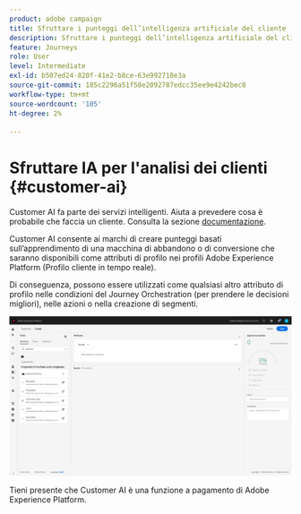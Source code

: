 ```yaml
---
product: adobe campaign
title: Sfruttare i punteggi dell’intelligenza artificiale del cliente
description: Sfruttare i punteggi dell’intelligenza artificiale del cliente
feature: Journeys
role: User
level: Intermediate
exl-id: b507ed24-820f-41e2-b8ce-63e992710e3a
source-git-commit: 185c2296a51f58e2092787edcc35ee9e4242bec8
workflow-type: tm+mt
source-wordcount: '105'
ht-degree: 2%

---
```


# Sfruttare IA per l&#39;analisi dei clienti {#customer-ai}

Customer AI fa parte dei servizi intelligenti. Aiuta a prevedere cosa è probabile che faccia un cliente. Consulta la sezione [documentazione](https://experienceleague.adobe.com/docs/experience-platform/intelligent-services/customer-ai/overview.html).

Customer AI consente ai marchi di creare punteggi basati sull’apprendimento di una macchina di abbandono o di conversione che saranno disponibili come attributi di profilo nei profili Adobe Experience Platform (Profilo cliente in tempo reale).

Di conseguenza, possono essere utilizzati come qualsiasi altro attributo di profilo nelle condizioni del Journey Orchestration (per prendere le decisioni migliori), nelle azioni o nella creazione di segmenti.

![](../assets/customer-ai.png)

Tieni presente che Customer AI è una funzione a pagamento di Adobe Experience Platform.
